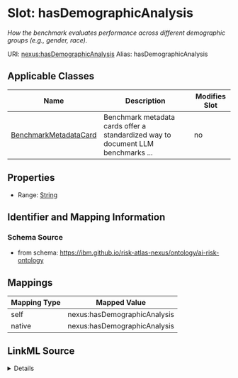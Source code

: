 

# Slot: hasDemographicAnalysis


_How the benchmark evaluates performance across different demographic groups (e.g., gender, race)._





URI: [nexus:hasDemographicAnalysis](https://ibm.github.io/risk-atlas-nexus/ontology/hasDemographicAnalysis)
Alias: hasDemographicAnalysis

<!-- no inheritance hierarchy -->





## Applicable Classes

| Name | Description | Modifies Slot |
| --- | --- | --- |
| [BenchmarkMetadataCard](BenchmarkMetadataCard.md) | Benchmark metadata cards offer a standardized way to document LLM benchmarks ... |  no  |







## Properties

* Range: [String](String.md)





## Identifier and Mapping Information







### Schema Source


* from schema: https://ibm.github.io/risk-atlas-nexus/ontology/ai-risk-ontology




## Mappings

| Mapping Type | Mapped Value |
| ---  | ---  |
| self | nexus:hasDemographicAnalysis |
| native | nexus:hasDemographicAnalysis |




## LinkML Source

<details>
```yaml
name: hasDemographicAnalysis
description: How the benchmark evaluates performance across different demographic
  groups (e.g., gender, race).
from_schema: https://ibm.github.io/risk-atlas-nexus/ontology/ai-risk-ontology
rank: 1000
alias: hasDemographicAnalysis
domain_of:
- BenchmarkMetadataCard
range: string

```
</details>
